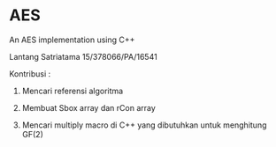 # AES
An AES implementation using C++

Lantang Satriatama 15/378066/PA/16541

Kontribusi : 

1. Mencari referensi algoritma

2. Membuat Sbox array dan rCon array

3. Mencari multiply macro di C++ yang dibutuhkan untuk menghitung GF(2)
